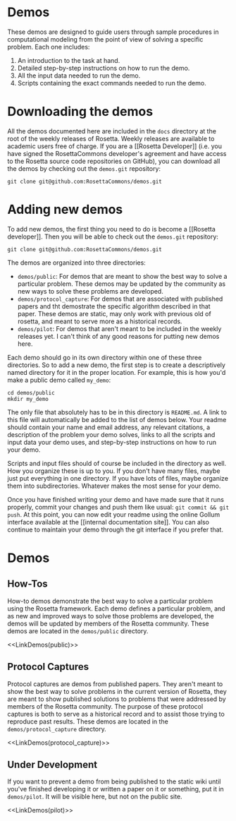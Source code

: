 Demos
=====

These demos are designed to guide users through sample procedures in computational modeling from the point of view of solving a specific problem.
Each one includes:

1. An introduction to the task at hand.
2. Detailed step-by-step instructions on how to run the demo.
3. All the input data needed to run the demo.
4. Scripts containing the exact commands needed to run the demo.

Downloading the demos
=====================

All the demos documented here are included in the `docs` directory at the root of the weekly releases of Rosetta.
Weekly releases are available to academic users free of charge.
If you are a [[Rosetta Developer]] (i.e. you have signed the RosettaCommons developer's agreement and have access to the Rosetta source code repositories on GitHub), you can download all the demos by checking out the `demos.git` repository:

    git clone git@github.com:RosettaCommons/demos.git

Adding new demos
================

To add new demos, the first thing you need to do is become a [[Rosetta developer]].
Then you will be able to check out the `demos.git` repository:

    git clone git@github.com:RosettaCommons/demos.git

The demos are organized into three directories:

* `demos/public`: For demos that are meant to show the best way to solve a particular problem.
These demos may be updated by the community as new ways to solve these problems are developed.
* `demos/protocol_capture`: For demos that are associated with published papers and tht demostrate the specific algorithm described in that paper.
These demos are static, may only work with previous old of rosetta, and meant to serve more as a historical records.
* `demos/pilot`: For demos that aren't meant to be included in the weekly releases yet.  I can't think of any good reasons for putting new demos here.

Each demo should go in its own directory within one of these three directories.
So to add a new demo, the first step is to create a descriptively named directory for it in the proper location.
For example, this is how you'd make a public demo called `my_demo`:

    cd demos/public
    mkdir my_demo

The only file that absolutely has to be in this directory is `README.md`.
A link to this file will automatically be added to the list of demos below.
Your readme should contain your name and email address, any relevant citations, a description of the problem your demo solves, links to all the scripts and input data your demo uses, and step-by-step instructions on how to run your demo.

Scripts and input files should of course be included in the directory as well.
How you organize these is up to you.
If you don't have many files, maybe just put everything in one directory.
If you have lots of files, maybe organize them into subdirectories.
Whatever makes the most sense for your demo.

Once you have finished writing your demo and have made sure that it runs properly, commit your changes and push them like usual: `git commit && git push`.
At this point, you can now edit your readme using the online Gollum interface available at the [[internal documentation site]].
You can also continue to maintain your demo through the git interface if you prefer that.

Demos
=====

How-Tos
-------

How-to demos demonstrate the best way to solve a particular problem using the Rosetta framework.
Each demo defines a particular problem, and as new and improved ways to solve those problems are developed, the demos will be updated by members of the Rosetta community.
These demos are located in the `demos/public` directory.

<<LinkDemos(public)>>

Protocol Captures
-----------------

Protocol captures are demos from published papers. 
They aren't meant to show the best way to solve problems in the current version of Rosetta, they are meant to show published solutions to problems that were addressed by members of the Rosetta community.
The purpose of these protocol captures is both to serve as a historical record and to assist those trying to reproduce past results.
These demos are located in the `demos/protocol_capture` directory.

<<LinkDemos(protocol_capture)>>

<!--- BEGIN_INTERNAL --->

Under Development
-----------------

If you want to prevent a demo from being published to the static wiki until you've finished developing it or written a paper on it or something, put it in `demos/pilot`.
It will be visible here, but not on the public site.

<<LinkDemos(pilot)>>

<!--- END_INTERNAL --->
